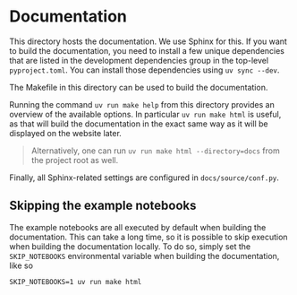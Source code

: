 # Documentation

This directory hosts the documentation. 
We use Sphinx for this.
If you want to build the documentation, you need to install a few unique dependencies that are listed in the development dependencies group in the top-level `pyproject.toml`.
You can install those dependencies using `uv sync --dev`.

The Makefile in this directory can be used to build the documentation.

Running the command `uv run make help` from this directory provides an overview of the available options.
In particular `uv run make html` is useful, as that will build the documentation in the exact same way as it will be displayed on the website later.

> Alternatively, one can run `uv run make html --directory=docs` from the project root as well.

Finally, all Sphinx-related settings are configured in `docs/source/conf.py`.

## Skipping the example notebooks

The example notebooks are all executed by default when building the documentation.
This can take a long time, so it is possible to skip execution when building the documentation locally.
To do so, simply set the `SKIP_NOTEBOOKS` environmental variable when building the documentation, like so
```
SKIP_NOTEBOOKS=1 uv run make html
```
